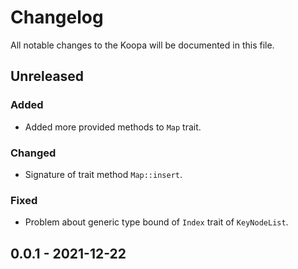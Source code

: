 # Changelog

All notable changes to the Koopa will be documented in this file.

## Unreleased

### Added

* Added more provided methods to `Map` trait.

### Changed

* Signature of trait method `Map::insert`.

### Fixed

* Problem about generic type bound of `Index` trait of `KeyNodeList`.

## 0.0.1 - 2021-12-22
